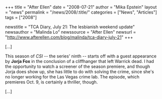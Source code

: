 +++
title = "After Ellen"
date = "2008-07-21"
author = "Mika Epstein"
layout = "news"
permalink = "/news/2008/:title/"
categories = ["News", "Articles"]
tags = ["2008"]

newstitle = "TCA Diary, July 21: The lesbianish weekend update"
newsauthor = "Malinda Lo"
newssource = "After Ellen"
newsurl = "http://www.afterellen.com/blog/malinda/tca-diary-july-21"
+++

[...]

This season of *CSI* -- the series' ninth -- starts off with a guest appearance by **Jorja Fox** in the conclusion of a cliffhanger that left Warrick dead. I had the opportunity to watch a screener of the season premiere, and though Jorja does show up, she has little to do with solving the crime, since she's no longer working for the Las Vegas crime lab. The episode, which premieres Oct. 9, is certainly a thriller, though.

[...]  
